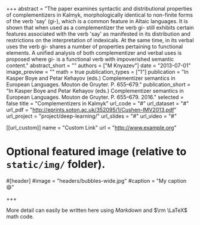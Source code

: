 +++
abstract = "The paper examines syntactic and distributional properties of complementizers in Kalmyk, morphologically identical to non-finite forms of the verb 'say' (gi-), which is a common feature in Altaic languages. It is shown that when used as a complementizer the verb gi- still exhibits certain features associated with the verb 'say' as manifested in its distribution and restrictions on the interpretation of indexicals. At the same time, in its verbal uses the verb gi- shares a number of properties pertaining to functional elements. A unified analysis of both complementizer and verbal uses is proposed where gi- is a functional verb with impoverished semantic content."
abstract_short = ""
authors = ["M Knyazev"]
date = "2013-07-01"
image_preview = ""
math = true
publication_types = ["1"]
publication = "In Kasper Boye and Petar Kehayov (eds.) Complementizer semantics in European Languages. Mouton de Gruyter. P. 655–679."
publication_short = "In Kasper Boye and Petar Kehayov (eds.) Complementizer semantics in European Languages. Mouton de Gruyter. P. 655–679. 2016."
selected = false
title = "Complementizers in Kalmyk"
url_code = "#"
url_dataset = "#"
url_pdf = "http://eprints.soton.ac.uk/352095/1/Cushen-IMV2013.pdf"
url_project = "project/deep-learning/"
url_slides = "#"
url_video = "#"

[[url_custom]]
name = "Custom Link"
url = "http://www.example.org"

# Optional featured image (relative to `static/img/` folder).
#[header]
#image = "headers/bubbles-wide.jpg"
#caption = "My caption :smile:"

+++

More detail can easily be written here using *Markdown* and $\rm \LaTeX$ math code.
